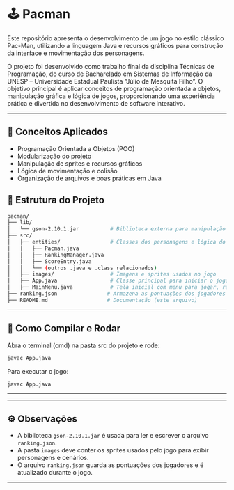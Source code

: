 ﻿# 🕹️ Pacman

Este repositório apresenta o desenvolvimento de um jogo no estilo clássico Pac-Man, utilizando a linguagem Java e recursos gráficos para construção da interface e movimentação dos personagens.

O projeto foi desenvolvido como trabalho final da disciplina Técnicas de Programação, do curso de Bacharelado em Sistemas de Informação da UNESP – Universidade Estadual Paulista “Júlio de Mesquita Filho”. O objetivo principal é aplicar conceitos de programação orientada a objetos, manipulação gráfica e lógica de jogos, proporcionando uma experiência prática e divertida no desenvolvimento de software interativo.


---

## 🧠 Conceitos Aplicados

- Programação Orientada a Objetos (POO)  
- Modularização do projeto  
- Manipulação de sprites e recursos gráficos  
- Lógica de movimentação e colisão  
- Organização de arquivos e boas práticas em Java  

## 📁 Estrutura do Projeto

```bash
pacman/
├── lib/
│   └── gson-2.10.1.jar          # Biblioteca externa para manipulação JSON
├── src/
│   ├── entities/                # Classes dos personagens e lógica do jogo
│   │   ├── Pacman.java
│   │   ├── RankingManager.java
│   │   ├── ScoreEntry.java
│   │   └── (outros .java e .class relacionados)
│   ├── images/                  # Imagens e sprites usados no jogo
│   ├── App.java                 # Classe principal para iniciar o jogo direto (sem menu)
│   ├── MainMenu.java            # Tela inicial com menu para jogar, ranking, sair
├── ranking.json                # Armazena as pontuações dos jogadores
├── README.md                   # Documentação (este arquivo)


```

---

## 🚀 Como Compilar e Rodar

Abra o terminal (cmd) na pasta src do projeto e rode:

```bash
javac App.java
```

Para executar o jogo:

```bash
javac App.java
```

---

---

## ⚙️ Observações

- A biblioteca `gson-2.10.1.jar` é usada para ler e escrever o arquivo `ranking.json`.  
- A pasta `images` deve conter os sprites usados pelo jogo para exibir personagens e cenários.
- O arquivo `ranking.json` guarda as pontuações dos jogadores e é atualizado durante o jogo.

---